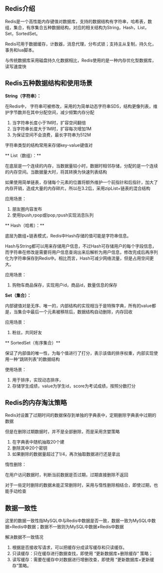 ## Redis介绍
Redis是一个高性能内存键值对数据库，支持的数据结构有字符串，哈希表，数组，集合，有序集合五种数据结构，对应的相关结构为String，Hash，List，Set，SortedSet。

Redis可用于数据缓存，计数器，消息代理，分布式锁；支持主从复制，持久化，事务和lua脚本。

与传统数据库采用磁盘持久化数据相比，Redis使用的是一种内存优化型数据库，读写速度快

## Redis五种数据结构和使用场景

**String（字符串）：**

在Redis中， 字符串可被修改，采用的为简单动态字符串SDS，结构更像列表，维护字节数并在其中分配空间，减少频繁内存分配

1. 当字符串长度小于1M时，扩容空间翻倍
2. 当字符串长度大于1M时，扩容每次增加1M
3. 为保证空间不会浪费，最长字符串为512M

字符串类型的结构常用来存储key-value键值对

** List（数组）：**

在底层是一个连续的内存，当数据量较小时，数据时相邻存储，分配的是一个连续的内存空间。当数据量大时，将其转换为快速列表结构

如果使用简单链表，存储每个元素的位置将额外维护一个前指针和后指针，加大了内存开销，造成大量的内存碎片。所以在3.2后，采用zipList+链表的混合结构

应用场景：
1. 朋友圈内容发布
2. 使用lpush,rpop或lpop,rpush实现消息队列

 ** Hash（哈希）：**

 底层为数组+链表模式，Redis中Hash存储的值可能是字符串信息。
 
 Hash与String都可以用来存储用户信息，不过Hash可存储用户的每个字段信息，而字符串在修改是需要将用户信息查询出来后解析为用户信息，修改完成后再序列化为字符串保存到Redis中。相比而言，Hash可减少网络流量，但是占用空间更大。

 应用场景：
 1. 购物车商品保存，实现用户id，商品id，数量信息的保存

**Set（集合）：**

内部键值对是无序、唯一的，内部结构的实现相当于是特殊字典，所有的value都是，当集合中最后一个元素被移除后，数据结构自动删除，内存回收

应用场景：
1. 粉丝，共同好友

** SortedSet（有序集合）**

保证了内部值的唯一性，为每个值进行了打分，表示该值的排序权重，内部实现使用一种“跳转列表”的数据结构

使用场景：
1. 用于排序，实现动态排序，
2. 存储学生成绩，value为学生id，score为考试成绩，按照分数打分

 
## Redis的内存淘汰策略

Redis对设置了过期时间的数据保存到单独的字典表中，定期删除字典表中过期的数据

但是在删除过期数据时，并不是全部删除，而是采用贪婪策略
1. 在字典表中随机抽取20个建
2. 删除其中20个密钥
3. 如果删除的数据量超过了1/4，再次抽取数据进行还是拿出

惰性删除：

在用户访问数据时，判断当前数据是否过期，过期直接删除不返回

对于一些定时删除的数据未能正常删除时，采用与惰性删除相结合，即使过期，也能手动检查


## 数据一致性

这里的数据一致性指MySQL中与Redis中数据是否一致，数据一致为MySQL中数据=Redis中数据；数据不一致则为MySQL中数据≠Redis中数据

解决数据不一致情况
1. 根据是否接收写请求，可以把缓存分成读写缓存和只读缓存。
2. 只读缓存：只在缓存进行数据查找，即使用 “更新数据库+删除缓存” 策略；
3. 读写缓存：需要在缓存中对数据进行增删改查，即使用 “更新数据库+更新缓存”策略。
